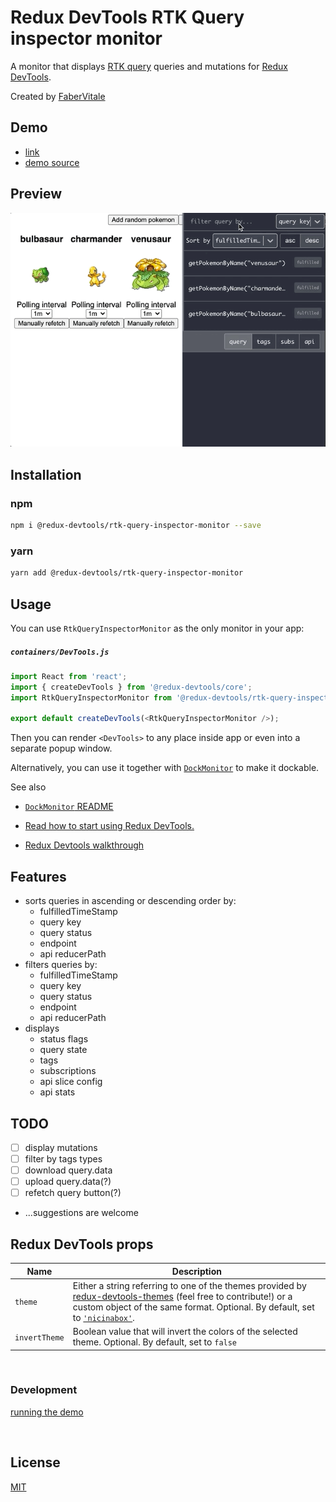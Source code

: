 # Redux DevTools RTK Query inspector monitor

A monitor that displays [RTK query](https://redux-toolkit.js.org/rtk-query/overview) queries and mutations for [Redux DevTools](https://github.com/gaearon/redux-devtools).

Created by [FaberVitale](https://github.com/FaberVitale)

## Demo

- [link](https://rtk-query-monitor-demo.netlify.app/)
- [demo source](https://github.com/FaberVitale/redux-devtools/tree/feat/rtk-query-monitor/packages/redux-devtools-rtk-query-inspector-monitor/demo)

## Preview

![RTK Query inspector monitor demo](./monitor-demo.gif)

## Installation

### npm

```bash
npm i @redux-devtools/rtk-query-inspector-monitor --save
```

### yarn

```bash
yarn add @redux-devtools/rtk-query-inspector-monitor
```

## Usage

You can use `RtkQueryInspectorMonitor` as the only monitor in your app:

##### `containers/DevTools.js`

```ts
import React from 'react';
import { createDevTools } from '@redux-devtools/core';
import RtkQueryInspectorMonitor from '@redux-devtools/rtk-query-inspector-monitor';

export default createDevTools(<RtkQueryInspectorMonitor />);
```

Then you can render `<DevTools>` to any place inside app or even into a separate popup window.

Alternatively, you can use it together with [`DockMonitor`](https://github.com/reduxjs/redux-devtools/tree/master/packages/redux-devtools-dock-monitor) to make it dockable.

See also

- [`DockMonitor` README](https://github.com/reduxjs/redux-devtools/tree/master/packages/redux-devtools-dock-monitor)

- [Read how to start using Redux DevTools.](https://github.com/reduxjs/redux-devtools)

- [Redux Devtools walkthrough](https://github.com/reduxjs/redux-devtools/tree/master/docs/Walkthrough.md)

## Features

- sorts queries in ascending or descending order by:
  - fulfilledTimeStamp
  - query key
  - query status
  - endpoint
  - api reducerPath
- filters queries by:
  - fulfilledTimeStamp
  - query key
  - query status
  - endpoint
  - api reducerPath
- displays
  - status flags
  - query state
  - tags
  - subscriptions
  - api slice config
  - api stats

## TODO

- [ ] display mutations
- [ ] filter by tags types
- [ ] download query.data
- [ ] upload query.data(?)
- [ ] refetch query button(?)
- ...suggestions are welcome

## Redux DevTools props

| Name          | Description                                                                                                                                                                                                                                                                                                                         |
| ------------- | ----------------------------------------------------------------------------------------------------------------------------------------------------------------------------------------------------------------------------------------------------------------------------------------------------------------------------------- |
| `theme`       | Either a string referring to one of the themes provided by [redux-devtools-themes](https://github.com/gaearon/redux-devtools-themes) (feel free to contribute!) or a custom object of the same format. Optional. By default, set to [`'nicinabox'`](https://github.com/gaearon/redux-devtools-themes/blob/master/src/nicinabox.js). |
| `invertTheme` | Boolean value that will invert the colors of the selected theme. Optional. By default, set to `false`                                                                                                                                                                                                                               |

<br/>

### Development

[running the demo](./demo/README.md)

<br/>

## License

[MIT](./LICENSE.md)
